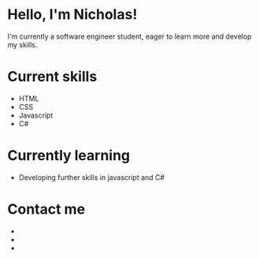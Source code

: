 # Hello, I'm Nicholas! 
I'm currently a software engineer student, eager to learn more and develop my skills.

# Current skills
- HTML
- CSS
- Javascript
- C#

# Currently learning
- Developing further skills in javascript and C#

# Contact me
- <insert e-mail>
- <insert link to portfolio>
- <insert link to LinkedIn>

